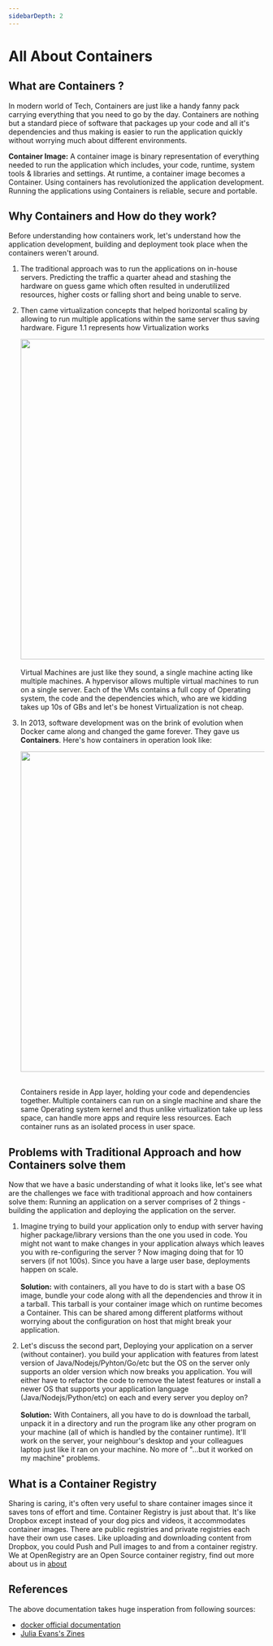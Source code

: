 ```yaml
---
sidebarDepth: 2
---
```


# All About Containers

## What are Containers ?
In modern world of Tech, Containers are just like a handy fanny pack carrying everything that you need to go by the day. Containers are nothing but a standard piece of software that packages up your code and all it's dependencies and thus making is easier to run the application quickly without worrying much about different environments.

**Container Image:** A container image is binary representation of everything needed to run the application which includes, your code, runtime, system tools & libraries and settings.
At runtime, a container image becomes a Container. Using containers has revolutionized the application development. Running the applications using Containers is reliable, secure and portable.


## Why Containers and How do they work?

Before understanding how containers work, let's understand how the application development, building and deployment took place when the containers weren't around.
1. The traditional approach was to run the applications on in-house servers. Predicting the traffic a quarter ahead and stashing the hardware on guess game which often resulted in underutilized resources, higher costs or falling short and being unable to serve.
2. Then came virtualization concepts that helped horizontal scaling by allowing to run multiple applications within the same server thus saving hardware. Figure 1.1 represents how Virtualization works
   <div align="center"><img src="https://user-images.githubusercontent.com/68041753/133276934-84e5cee0-9e52-4526-9207-f3a30dc11aeb.png" alt="" width="630"/> </div><br />
   Virtual Machines are just like they sound, a single machine acting like multiple machines.
   A hypervisor allows multiple virtual machines to run on a single server. Each of the VMs contains a full copy of Operating system, the code and the dependencies which, who are we kidding takes up 10s of GBs and let's be honest Virtualization is not cheap.
3. In 2013, software development was on the brink of evolution when Docker came along and changed the game forever. They gave us **Containers**. Here's how containers in operation look like:
   <div align="center"><img src="https://user-images.githubusercontent.com/68041753/133276900-6247fdea-1b24-4cc6-a95a-5bc9dc5d67ed.png" alt="" width="630" /></div><br/>

   Containers reside in App layer, holding your code and dependencies together. Multiple containers can run on a single machine and share the same Operating system kernel and thus unlike virtualization take up less space, can handle more apps and require less resources.
   Each container runs as an isolated process in user space.

## Problems with Traditional Approach and how Containers solve them

Now that we have a basic understanding of what it looks like, let's see what are the challenges we face with traditional approach and how containers solve them:
Running an application on a server comprises of 2 things -
building the application and deploying the application on the server.

1. Imagine trying to build your application only to endup with server having higher package/library versions than the one you used in code. You might not want to make changes in your application always which leaves you with re-configuring the server ? Now imaging doing that for 10 servers (if not 100s). Since you have a large user base, deployments happen on scale.<br><br>
   **Solution:**
   with containers, all you have to do is start with a base OS image, bundle your code along with all the dependencies and throw it in a tarball. This tarball is your container image which on runtime becomes a Container. This can be shared among different platforms without worrying about the configuration on host that might break your application.

2. Let's discuss the second part, Deploying your application on a server (without container).
   you build your application with features from latest version of Java/Nodejs/Pyhton/Go/etc but the OS on the server only supports an older version which now breaks you application. You will either have to refactor the code to remove the latest features or install a newer OS that supports your application language (Java/Nodejs/Python/etc) on each and every server you deploy on?<br><br>
   **Solution:**
   With Containers, all you have to do is download the tarball, unpack it in a directory and run the program like any other program on your machine (all of which is handled by the container runtime). It'll work on the server, your neighbour's desktop and your colleagues laptop just like it ran on your machine.
   No more of "...but it worked on my machine" problems.

## What is a Container Registry ##

Sharing is caring, it's often very useful to share container images since it saves tons of effort and time. Container Registry is just about that. It's like Dropbox except instead of your dog pics and videos, it accommodates container images. There are public registries and private registries each have their own use cases. Like uploading and downloading content from Dropbox, you could Push and Pull images to and from a container registry.
We at OpenRegistry are an Open Source container registry, find out more about us in [about](./about.md)

## References
The above documentation takes huge insperation from following sources:
- [docker official documentation](https://www.docker.com/resources/what-container)
- [Julia Evans's Zines](https://wizardzines.com/zines/containers/)
	
